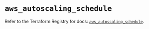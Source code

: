 # `aws_autoscaling_schedule`

Refer to the Terraform Registry for docs: [`aws_autoscaling_schedule`](https://registry.terraform.io/providers/hashicorp/aws/6.18.0/docs/resources/autoscaling_schedule).
